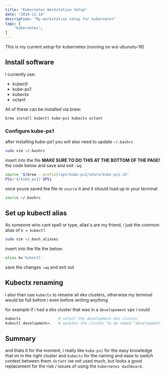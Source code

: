 ```yaml
---
title: "Kubernetes Workstation Setup"
date: "2019-12-14"
description: "My workstation setup for kubernetes"
tags: [
    "kubernetes",
]
---
```


This is my current setup for kubernetes (running on wsl ubunutu-18)

## Install software

I currently use:

- kubectl
- kube-ps1
- kubectx
- octant

All of these can be installed via brew:

``` bash
brew install kubectl kube-ps1 kubectx octant
```

### Configure kube-ps1

after installing kube-ps1 you will also need to update `~/.bashrc`

``` bash
sudo vim ~/.bashrc
```

insert into the file **MAKE SURE TO DO THIS AT THE BOTTOM OF THE PAGE!** the code below and save and exit `:wq`

``` bash
source "$(brew --prefix)/opt/kube-ps1/share/kube-ps1.sh"
PS1='$(kube_ps1)'$PS1
```

once youve saved the file re `source` it and it should load up in your terminal

``` bash
source ~/.bashrc
```

## Set up kubectl alias

As someone who cant spell or type, alias's are my friend, i just the common alias of `k = kubectl`

``` bash
sudo vim ~/.bash_aliases
```

insert into the file the below:

``` bash
alias k='kubectl'
```

save the changes `:wq` and exit out

## Kubectx renaming

i also then use `kubectx` to rename all eks clusters, otherwise my terminal would be full before i even before writing anything

for example if i had a eks cluster that was in a `developement` vpc i could

``` bash
kubectx                 # select the development eks cluster
kubectl development=.   # updates the cluster to be named "development"
```

## Summary

and thats it for the moment, i really like `kube-ps1` for the easy knowledge that im in the right cluster and `kubectx` for the naming and ease to switch context between them. `Octant` ive not used much, but looks a good replacement for the risk / issues of using the `kubernetes dashboard`.
